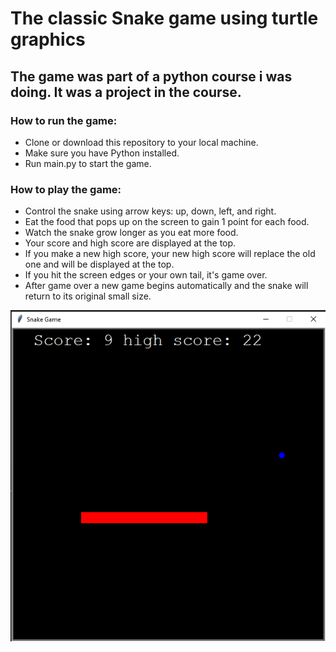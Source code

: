 # The classic Snake game using turtle graphics

## The game was part of a python course i was doing. It was a project in the course.

### How to run the game:

- Clone or download this repository to your local machine.
- Make sure you have Python installed.
- Run main.py to start the game.

### How to play the game:

- Control the snake using arrow keys: up, down, left, and right.
- Eat the food that pops up on the screen to gain 1 point for each food.
- Watch the snake grow longer as you eat more food.
- Your score and high score are displayed at the top.
- If you make a new high score, your new high score will replace the old one and will be displayed at the top.
- If you hit the screen edges or your own tail, it's game over.
- After game over a new game begins automatically and the snake will return to its original small size.

![Snake game's image](image/snake_game.png)
